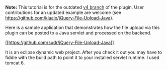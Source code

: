 **Note:**
This tutorial is for the outdated [v4 branch](https://github.com/blueimp/jQuery-File-Upload/tree/v4) of the plugin.
User contributions for an updated example are welcome (see https://github.com/klaalo/jQuery-File-Upload-Java).

Here is a sample application that demonstrates how the file upload via this plugin can be posted to a Java servlet and processed on the backend.

[[https://github.com/sudr/jQuery-File-Upload-Java]]

It is an eclipse dynamic web project. After you check it out you may have to fiddle with the build path to point it to your installed servlet runtime. I used tomcat 6.